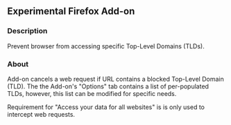 ## Experimental Firefox Add-on 

### Description
Prevent browser from accessing specific Top-Level Domains (TLDs).

### About
Add-on cancels a web request if URL contains a blocked Top-Level Domain (TLD). The the Add-on's "Options" tab contains a list of per-populated TLDs, however, this list can be modified for specific needs.

Requirement for "Access your data for all websites" is is only used to intercept web requests.
